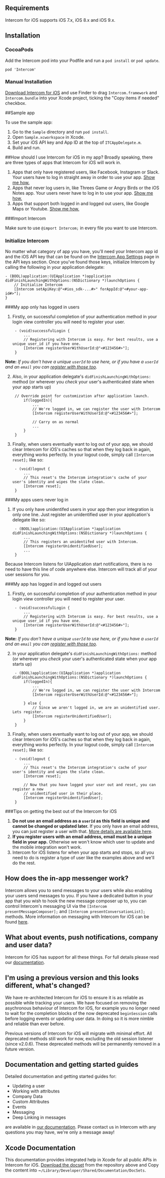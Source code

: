 ## Requirements
Intercom for iOS supports iOS 7.x, iOS 8.x and iOS 9.x.

## Installation

### CocoaPods
Add the Intercom pod into your Podfile and run a `pod install` or `pod update`.
	
	pod 'Intercom'
	
### Manual Installation 

[Download Intercom for iOS](https://github.com/intercom/intercom-ios/archive/master.zip) and use Finder to drag `Intercom.framework` and `Intercom.bundle` into your Xcode project, ticking the "Copy items if needed" checkbox.

##Sample app

To use the sample app:

1. Go to the `Sample` directory and run `pod install`.
2. Open `Sample.xcworkspace` in Xcode.
3. Set your iOS API key and App ID at the top of `ITCAppDelegate.m`.
4. Build and run.

##How should I use Intercom for iOS in my app?
Broadly speaking, there are three types of apps that Intercom for iOS will work in.

1. Apps that only have registered users, like Facebook, Instagram or Slack. Your users have to log in straight away in order to use your app. [Show me how.](https://github.com/intercom/intercom-ios#my-app-only-has-logged-in-users)
2. Apps that never log users in, like Threes Game or Angry Birds or the iOS Notes app. Your users never have to log in to use your app. [Show me how.](https://github.com/intercom/intercom-ios#my-apps-users-never-log-in)
3. Apps that support both logged in and logged out users, like Google Maps or Youtube. [Show me how.](https://github.com/intercom/intercom-ios#my-app-has-logged-in-and-logged-out-users)

###Import Intercom

Make sure to use `@import Intercom;` in every file you want to use Intercom.

### Initialize Intercom
No matter what category of app you have, you'll need your Intercom app id and the iOS API key that can be found on the [Intercom App Settings](https://app.intercom.io/) page in the API keys section. Once you've found those keys, initialize Intercom by calling the following in your application delegate:

	- (BOOL)application:(UIApplication *)application didFinishLaunchingWithOptions:(NSDictionary *)launchOptions {
		// Initialize Intercom
    	[Intercom setApiKey:@"<#ios_sdk-...#>" forAppId:@"<#your-app-id#>"];
	}

###My app only has logged in users
1. Firstly, on successful completion of your authentication method in your login view controller you will need to register your user.

		- (void)successfulLogin { 
			...
			// Registering with Intercom is easy. For best results, use a unique user_id if you have one.
			[Intercom registerUserWithUserId:@"<#123456#>"];
		}
**Note:** _If you don't have a unique `userId` to use here, or if you have a `userId` and an `email` you can [register with those too](https://github.com/intercom/intercom-ios/blob/master/Intercom.framework/Versions/A/Headers/Intercom.h#L152)._

2. Also, in your application delegate's `didFinishLaunchingWithOptions:` method (or wherever you _check_ your user's authenticated state when your app starts up) 

		// Override point for customization after application launch.
			if(loggedIn){
				...
				// We're logged in, we can register the user with Intercom
				[Intercom registerUserWithUserId:@"<#123456#>"];
				
				// Carry on as normal
				...
			}
		}
		
3. Finally, when users eventually want to log out of your app, we should clear Intercom for iOS's caches so that when they log back in again, everything works perfectly. In your logout code, simply call `[Intercom reset];` like so:

		- (void)logout {
			...
			// This reset's the Intercom integration's cache of your user's identity and wipes the slate clean.
			[Intercom reset];
		}

###My apps users never log in

1. If you only have unidentifed users in your app then your integration is only one line. Just register an unidentified user in your application's delegate like so:

		- (BOOL)application:(UIApplication *)application didFinishLaunchingWithOptions:(NSDictionary *)launchOptions {
			...
			// This registers an unidentifed user with Intercom.
			[Intercom registerUnidentifiedUser];
			...
		}
		
Because Intercom listens for UIApplication start notifications, there is no need to have this line of code anywhere else. Intercom will track all of your user sessions for you.

###My app has logged in and logged out users

1. Firstly, on successful completion of your authentication method in your login view controller you will need to register your user.

		- (void)successfulLogin { 
			...
			// Registering with Intercom is easy. For best results, use a unique user_id if you have one.
			[Intercom registerUserWithUserId:@"<#123456#>"];
		}
**Note:** _If you don't have a unique `userId` to use here, or if you have a `userId` and an `email` you can [register with those too](https://github.com/intercom/intercom-ios/blob/master/Intercom.framework/Versions/A/Headers/Intercom.h#L152)._

2. In your application delegate's `didFinishLaunchingWithOptions:` method (or wherever you _check_ your user's authenticated state when your app starts up) 

		- (BOOL)application:(UIApplication *)application didFinishLaunchingWithOptions:(NSDictionary *)launchOptions {
			if(loggedIn){
				...
				// We're logged in, we can register the user with Intercom
				[Intercom registerUserWithUserId:@"<#123456#>"];
				
			} else {
				// Since we aren't logged in, we are an unidentified user. Lets register.
				[Intercom registerUnidentifiedUser];
			}
		}
		
3. Finally, when users eventually want to log out of your app, we should clear Intercom for iOS's caches so that when they log back in again, everything works perfectly. In your logout code, simply call `[Intercom reset];` like so:

		- (void)logout {
			...
			// This reset's the Intercom integration's cache of your user's identity and wipes the slate clean.
			[Intercom reset];
			
			// Now that you have logged your user out and reset, you can register a new
			// unidentified user in their place.
			[Intercom registerUnidentifiedUser];
		}


###Tips on getting the best out of the Intercom for iOS

1. **Do not use an email address as a `userId` as this field is unique and cannot be changed or updated later.** If you only have an email address, you can just register a user with that. [More details are available here](https://github.com/intercom/intercom-ios/blob/master/Intercom.framework/Versions/A/Headers/Intercom.h#L168).
2. **If you register users with an email address, email must be a unique field in your app.** Otherwise we won't know which user to update and the mobile integration won't work.
3. Intercom for iOS listens for when your app starts and stops, so all you need to do is register a type of user like the examples above and we'll do the rest.
 
 
## How does the in-app messenger work?

Intercom allows you to send messages to your users while also enabling your users send messages to you. If you have a dedicated button in your app that you wish to hook the new message composer up to, you can control Intercom's messaging UI via the `[Intercom presentMessageComposer];` and `[Intercom presentConversationList];` methods. More information on messaging with Intercom for iOS can be found [here](http://docs.intercom.io/Install-on-your-mobile-product/configuring-intercom-for-ios#messaging).

## What about events, push notifications, company and user data?

Intercom for iOS has support for all these things. For full details please read our [documentation](http://docs.intercom.io/Install-on-your-mobile-product/configuring-intercom-for-ios).

 
## I'm using a previous version and this looks different, what's changed?
 
We have re-architected Intercom for iOS to ensure it is as reliable as possible while tracking your users. We have focused on removing the asychronous behaviour of Intercom for iOS, for example you no longer need to wait for the completion blocks of the now deprecated `beginSession` calls before logging events or updating user data.  In doing so it is more nimble and reliable than ever before.

Previous versions of Intercom for iOS will migrate with minimal effort. All deprecated methods still work for now, excluding the old session listener (since v2.0.6). These deprecated methods will be permanently removed in a future version.

## Documentation and getting started guides
 
Detailed documentation and getting started guides for:

- Updating a user
- Working with attributes
- Company Data
- Custom Attributes
- Events
- Messaging
- Deep Linking in messages

are available in [our documentation](http://docs.intercom.io/Install-on-your-mobile-product). Please contact us in Intercom with any questions you may have, we're only a message away!

## Xcode Documentation

This documentation provides integrated help in Xcode for all public APIs in Intercom for iOS. [Download the docset](https://github.com/intercom/intercom-ios/archive/master.zip) from the repository above and Copy the content into ~`/Library/Developer/Shared/Documentation/DocSets`.

